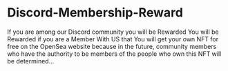 # Discord-Membership-Reward
If you are among our Discord community you will be Rewarded You will be Rewarded if you are a Member With US that You will get your own NFT for free on the OpenSea website because in the future, community members who have the authority to be members of the people who own this NFT will be determined...
